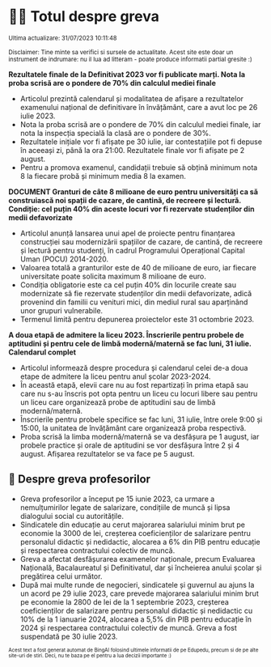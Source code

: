 # 👩‍🏫 Totul despre greva
<sub>Ultima actualizare: 31/07/2023 10:11:48</sub>

<sub>Disclaimer: Tine minte sa verifici si sursele de actualitate. Acest site este doar un instrument de indrumare: nu il lua ad litteram - poate produce informatii partial gresite :)</sub>

**Rezultatele finale de la Definitivat 2023 vor fi publicate marți. Nota la proba scrisă are o pondere de 70% din calculul mediei finale**
- Articolul prezintă calendarul și modalitatea de afișare a rezultatelor examenului național de definitivare în învățământ, care a avut loc pe 26 iulie 2023.
- Nota la proba scrisă are o pondere de 70% din calculul mediei finale, iar nota la inspecția specială la clasă are o pondere de 30%.
- Rezultatele inițiale vor fi afișate pe 30 iulie, iar contestațiile pot fi depuse în aceeași zi, până la ora 21:00. Rezultatele finale vor fi afișate pe 2 august.
- Pentru a promova examenul, candidații trebuie să obțină minimum nota 8 la fiecare probă și minimum media 8 la examen.

**DOCUMENT Granturi de câte 8 milioane de euro pentru universități ca să construiască noi spații de cazare, de cantină, de recreere și lectură. Condiție: cel puțin 40% din aceste locuri vor fi rezervate studenților din medii defavorizate**
- Articolul anunță lansarea unui apel de proiecte pentru finanțarea construcției sau modernizării spațiilor de cazare, de cantină, de recreere și lectură pentru studenți, în cadrul Programului Operațional Capital Uman (POCU) 2014-2020.
- Valoarea totală a granturilor este de 40 de milioane de euro, iar fiecare universitate poate solicita maximum 8 milioane de euro.
- Condiția obligatorie este ca cel puțin 40% din locurile create sau modernizate să fie rezervate studenților din medii defavorizate, adică provenind din familii cu venituri mici, din mediul rural sau aparținând unor grupuri vulnerabile.
- Termenul limită pentru depunerea proiectelor este 31 octombrie 2023.

**A doua etapă de admitere la liceu 2023. Înscrierile pentru probele de aptitudini și pentru cele de limbă modernă/maternă se fac luni, 31 iulie. Calendarul complet**
- Articolul informează despre procedura și calendarul celei de-a doua etape de admitere la liceu pentru anul școlar 2023-2024.
- În această etapă, elevii care nu au fost repartizați în prima etapă sau care nu s-au înscris pot opta pentru un liceu cu locuri libere sau pentru un liceu care organizează probe de aptitudini sau de limbă modernă/maternă.
- Înscrierile pentru probele specifice se fac luni, 31 iulie, între orele 9:00 și 15:00, la unitatea de învățământ care organizează proba respectivă.
- Proba scrisă la limba modernă/maternă se va desfășura pe 1 august, iar probele practice și orale de aptitudini se vor desfășura între 2 și 4 august. Afișarea rezultatelor se va face pe 5 august.

## 🏫 Despre greva profesorilor
- Greva profesorilor a început pe 15 iunie 2023, ca urmare a nemulțumirilor legate de salarizare, condițiile de muncă și lipsa dialogului social cu autoritățile.
- Sindicatele din educație au cerut majorarea salariului minim brut pe economie la 3000 de lei, creșterea coeficienților de salarizare pentru personalul didactic și nedidactic, alocarea a 6% din PIB pentru educație și respectarea contractului colectiv de muncă.
- Greva a afectat desfășurarea examenelor naționale, precum Evaluarea Națională, Bacalaureatul și Definitivatul, dar și încheierea anului școlar și pregătirea celui următor.
- După mai multe runde de negocieri, sindicatele și guvernul au ajuns la un acord pe 29 iulie 2023, care prevede majorarea salariului minim brut pe economie la 2800 de lei de la 1 septembrie 2023, creșterea coeficienților de salarizare pentru personalul didactic și nedidactic cu 10% de la 1 ianuarie 2024, alocarea a 5,5% din PIB pentru educație în 2024 și respectarea contractului colectiv de muncă. Greva a fost suspendată pe 30 iulie 2023.


<sub><sub>Acest text a fost generat automat de BingAI folosind ultimele informatii de pe Edupedu, precum si de pe alte site-uri de stiri. Deci, nu te baza pe el pentru a lua decizii importante :)</sub></sub>